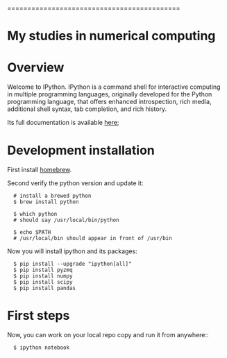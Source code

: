 ===========================================

My studies in numerical computing
=================================

Overview
========

Welcome to IPython. IPython is a command shell for interactive computing in multiple programming languages, originally developed for the Python programming language, that offers enhanced introspection, rich media, additional shell syntax, tab completion, and rich history.

Its full documentation is available [here](http://ipython.org/documentation.html);

Development installation
========================

First install [homebrew](http://brew.sh/).

Second verify the python version and update it:

```ssh
  # install a brewed python
  $ brew install python

  $ which python
  # should say /usr/local/bin/python

  $ echo $PATH
  # /usr/local/bin should appear in front of /usr/bin
```

Now you will install ipython and its packages:

```ssh
  $ pip install --upgrade "ipython[all]"
  $ pip install pyzmq
  $ pip install numpy
  $ pip install scipy
  $ pip install pandas
```

First steps
===========

Now, you can work on your local repo copy and run it from anywhere::

```ssh
  $ ipython notebook
```
